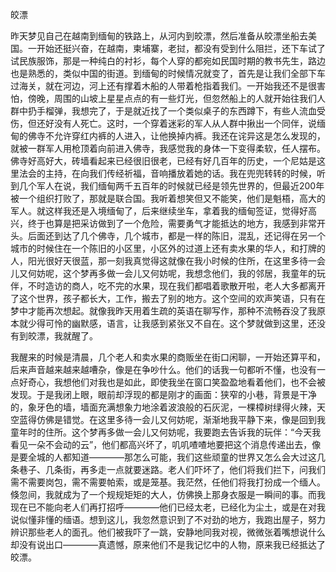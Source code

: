 皎漂

昨天梦见自己在越南到缅甸的铁路上，从河内到皎漂，然后准备从皎漂坐船去美国。一开始还挺兴奋，在越南，柬埔寨，老挝，都没有受到什么阻拦，还下车试了试民族服饰，那是一种纯白的衬衫，每个人穿的都宛如民国时期的教书先生，路边也是熟悉的，类似中国的街道。到缅甸的时候情况就变了，首先是让我们全部下车过海关，就在河边，河上还有撑着木船的人带着枪指着我们。一开始我还不是很害怕，傍晚，周围的山坡上星星点点的有一些灯光，但忽然船上的人就开始往我们人群中扔手榴弹，我想完了，于是就近找了一个类似桌子的东西蹲下，有些人流血受伤，但还好没有人死亡。这时，一个穿着迷彩的军人从人群中揪出一个同伴，说缅甸的佛寺不允许穿红内裤的人进入，让他换掉内裤。我还在诧异这是怎么发现的，就被一群军人用枪顶着向前进入佛寺，我感觉我的身体一下变得柔软，任人摆布。佛寺好高好大，砖墙看起来已经很旧很老，已经有好几百年的历史，一个尼姑是这里法会的主持，在向我们传经祈福，音响播放着她的话。我在兜兜转转的时候，听到几个军人在说，我们缅甸两千五百年的时候就已经是领先世界的，但最近200年被一个组织打败了，那就是联合国。我听着想笑但又不能笑，他们是魁梧，高大的军人。就这样我还是入境缅甸了，后来继续坐车，拿着我的缅甸签证，觉得好高兴，终于也算是把采访做到了一个危险，需要勇气才能抵达的地方，我感到非常开头。后面还到达了几个佛寺，几个城市，都是一样的陈旧，混乱，还记得在另一个城市的时候住在一个陈旧的小区里，小区外的过道上还有卖水果的华人，和打牌的人，阳光很好天很蓝，那一刻我真觉得这就像在我小时候的住所，在这里多待一会儿又何妨呢，这个梦再多做一会儿又何妨呢，我想念他们，我的邻居，我童年的玩伴，不时造访的商人，吃不完的水果，现在我们都唱着歌散开啦，老人大多都离开了这个世界，孩子都长大，工作，搬去了别的地方。这个空间的欢声笑语，只有在梦中才能再次想起。就像我昨天用着生疏的英语在聊写作，那种不流畅吞没了我原本就少得可怜的幽默感，语言，让我感到紧张又不自在。这个梦就做到这里，还没有到皎漂，我就醒了。

我醒来的时候是清晨，几个老人和卖水果的商贩坐在街口闲聊，一开始还算平和，后来声音越来越来越嘈杂，像是在争吵什么。他们的话我一句都听不懂，也没有一点好奇心，我想他们对我也是如此，即使我坐在窗口笑盈盈地看着他们，也不会被发现。于是我闭上眼，眼前却浮现的都是刚才的画面：狭窄的小巷，背景是干净的，象牙色的墙，墙面充满想象力地涂着波浪般的石灰泥，一棵樟树绿得火辣，天空蓝得仿佛是错觉。在这里多待一会儿又何妨呢，渐渐地我平静下来，像是回到我童年时的住所。这个梦再多做一会儿又何妨呢，我要跑去告诉我的玩伴：“今天我看见一朵不会动的云”，他们都高兴坏了，叽叽喳喳地要把这个消息传递出去，像是要全城的人都知道————那怎么可能，我们这些顽童的世界又怎么会大过这几条巷子、几条街，再多走一点就要迷路。老人们吓坏了，他们将我们拦下，问我们需不需要岗包，需不需要帕索，或是笼基。我茫然，任他们将我打扮成一个缅人。倏忽间，我就成为了一个规规矩矩的大人，仿佛换上那身衣服是一瞬间的事。而我现在已不能向老人们再打招呼————他们已经太老，已经化为尘土，或是在对我说似懂非懂的缅语。想到这儿，我忽然意识到了不对劲的地方，我跑出屋子，努力辨识那些老人的面孔。他们被我吓了一跳，安静地同我对视，微微张着嘴想说什么却没有说出口————真遗憾，原来他们不是我记忆中的人物，原来我已经抵达了皎漂。

